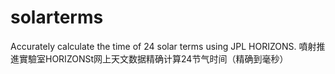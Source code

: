 # solarterms
Accurately calculate the time of 24 solar terms using JPL HORIZONS. 噴射推進實驗室HORIZONSt网上天文数据精确计算24节气时间（精确到毫秒）
